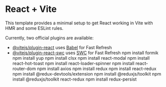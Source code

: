 # React + Vite

This template provides a minimal setup to get React working in Vite with HMR and some ESLint rules.

Currently, two official plugins are available:

- [@vitejs/plugin-react](https://github.com/vitejs/vite-plugin-react/blob/main/packages/plugin-react/README.md) uses [Babel](https://babeljs.io/) for Fast Refresh
- [@vitejs/plugin-react-swc](https://github.com/vitejs/vite-plugin-react-swc) uses [SWC](https://swc.rs/) for Fast Refresh
npm install formik
npm install yup
npm install clsx
npm install react-modal
npm install react-hot-toast
npm install react-loader-spinner
npm install react-router-dom
npm install axios
npm install redux
npm install react-redux
npm install @redux-devtools/extension
npm install @reduxjs/toolkit
npm install @reduxjs/toolkit react-redux
npm install redux-persist
